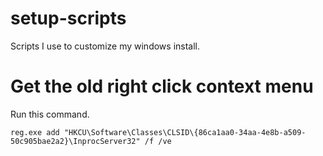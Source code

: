 # setup-scripts
Scripts I use to customize my windows install.

# Get the old right click context menu 

Run this command.

```reg.exe add "HKCU\Software\Classes\CLSID\{86ca1aa0-34aa-4e8b-a509-50c905bae2a2}\InprocServer32" /f /ve```
